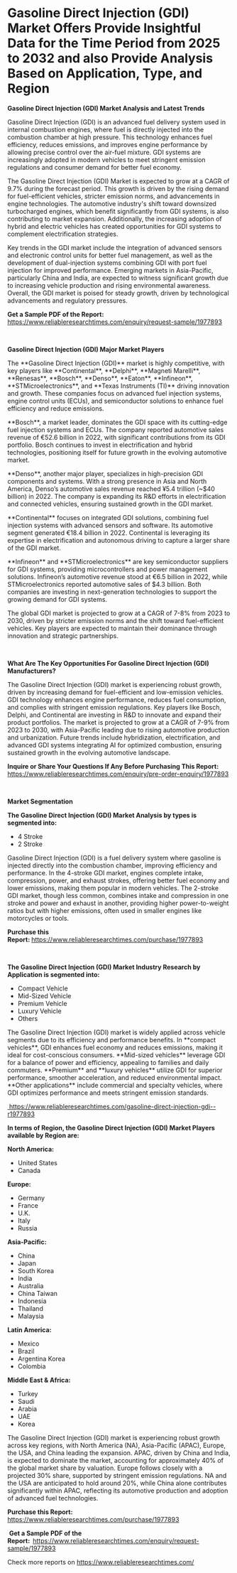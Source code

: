 <p><h1>Gasoline Direct Injection (GDI) Market Offers Provide Insightful Data for the Time Period from 2025 to 2032 and also Provide Analysis Based on Application, Type, and Region</h1></p><p><strong>Gasoline Direct Injection (GDI) Market Analysis and Latest Trends</strong></p>
<p><p>Gasoline Direct Injection (GDI) is an advanced fuel delivery system used in internal combustion engines, where fuel is directly injected into the combustion chamber at high pressure. This technology enhances fuel efficiency, reduces emissions, and improves engine performance by allowing precise control over the air-fuel mixture. GDI systems are increasingly adopted in modern vehicles to meet stringent emission regulations and consumer demand for better fuel economy.</p><p>The Gasoline Direct Injection (GDI) Market is expected to grow at a CAGR of 9.7% during the forecast period. This growth is driven by the rising demand for fuel-efficient vehicles, stricter emission norms, and advancements in engine technologies. The automotive industry's shift toward downsized turbocharged engines, which benefit significantly from GDI systems, is also contributing to market expansion. Additionally, the increasing adoption of hybrid and electric vehicles has created opportunities for GDI systems to complement electrification strategies.</p><p>Key trends in the GDI market include the integration of advanced sensors and electronic control units for better fuel management, as well as the development of dual-injection systems combining GDI with port fuel injection for improved performance. Emerging markets in Asia-Pacific, particularly China and India, are expected to witness significant growth due to increasing vehicle production and rising environmental awareness. Overall, the GDI market is poised for steady growth, driven by technological advancements and regulatory pressures.</p></p>
<p><strong>Get a Sample PDF of the Report:&nbsp;</strong> <a href="https://www.reliableresearchtimes.com/enquiry/request-sample/1977893?utm_campaign=1940&utm_medium=2&utm_source=Github&utm_content=ia&utm_term=24012025&utm_id=gasoline-direct-injection-gdi">https://www.reliableresearchtimes.com/enquiry/request-sample/1977893</a></p>
<p>&nbsp;</p>
<p><strong>Gasoline Direct Injection (GDI) Major Market Players</strong></p>
<p><p>The **Gasoline Direct Injection (GDI)** market is highly competitive, with key players like **Continental**, **Delphi**, **Magneti Marelli**, **Renesas**, **Bosch**, **Denso**, **Eaton**, **Infineon**, **STMicroelectronics**, and **Texas Instruments (TI)** driving innovation and growth. These companies focus on advanced fuel injection systems, engine control units (ECUs), and semiconductor solutions to enhance fuel efficiency and reduce emissions.</p><p>**Bosch**, a market leader, dominates the GDI space with its cutting-edge fuel injection systems and ECUs. The company reported automotive sales revenue of €52.6 billion in 2022, with significant contributions from its GDI portfolio. Bosch continues to invest in electrification and hybrid technologies, positioning itself for future growth in the evolving automotive market.</p><p>**Denso**, another major player, specializes in high-precision GDI components and systems. With a strong presence in Asia and North America, Denso’s automotive sales revenue reached ¥5.4 trillion (~$40 billion) in 2022. The company is expanding its R&D efforts in electrification and connected vehicles, ensuring sustained growth in the GDI market.</p><p>**Continental** focuses on integrated GDI solutions, combining fuel injection systems with advanced sensors and software. Its automotive segment generated €18.4 billion in 2022. Continental is leveraging its expertise in electrification and autonomous driving to capture a larger share of the GDI market.</p><p>**Infineon** and **STMicroelectronics** are key semiconductor suppliers for GDI systems, providing microcontrollers and power management solutions. Infineon’s automotive revenue stood at €6.5 billion in 2022, while STMicroelectronics reported automotive sales of $4.3 billion. Both companies are investing in next-generation technologies to support the growing demand for GDI systems.</p><p>The global GDI market is projected to grow at a CAGR of 7-8% from 2023 to 2030, driven by stricter emission norms and the shift toward fuel-efficient vehicles. Key players are expected to maintain their dominance through innovation and strategic partnerships.</p></p>
<p>&nbsp;</p>
<p><strong>What Are The Key Opportunities For Gasoline Direct Injection (GDI) Manufacturers?</strong></p>
<p><p>The Gasoline Direct Injection (GDI) market is experiencing robust growth, driven by increasing demand for fuel-efficient and low-emission vehicles. GDI technology enhances engine performance, reduces fuel consumption, and complies with stringent emission regulations. Key players like Bosch, Delphi, and Continental are investing in R&D to innovate and expand their product portfolios. The market is projected to grow at a CAGR of 7-9% from 2023 to 2030, with Asia-Pacific leading due to rising automotive production and urbanization. Future trends include hybridization, electrification, and advanced GDI systems integrating AI for optimized combustion, ensuring sustained growth in the evolving automotive landscape.</p></p>
<p><strong>Inquire or Share Your Questions If Any Before Purchasing This Report:</strong> <a href="https://www.reliableresearchtimes.com/enquiry/pre-order-enquiry/1977893?utm_campaign=1940&utm_medium=2&utm_source=Github&utm_content=ia&utm_term=24012025&utm_id=gasoline-direct-injection-gdi">https://www.reliableresearchtimes.com/enquiry/pre-order-enquiry/1977893</a></p>
<p>&nbsp;</p>
<p><strong>Market Segmentation</strong></p>
<p><strong>The Gasoline Direct Injection (GDI) Market Analysis by types is segmented into:</strong></p>
<p><ul><li>4 Stroke</li><li>2 Stroke</li></ul></p>
<p><p>Gasoline Direct Injection (GDI) is a fuel delivery system where gasoline is injected directly into the combustion chamber, improving efficiency and performance. In the 4-stroke GDI market, engines complete intake, compression, power, and exhaust strokes, offering better fuel economy and lower emissions, making them popular in modern vehicles. The 2-stroke GDI market, though less common, combines intake and compression in one stroke and power and exhaust in another, providing higher power-to-weight ratios but with higher emissions, often used in smaller engines like motorcycles or tools.</p></p>
<p><strong>Purchase this Report:&nbsp;</strong><a href="https://www.reliableresearchtimes.com/purchase/1977893?utm_campaign=1940&utm_medium=2&utm_source=Github&utm_content=ia&utm_term=24012025&utm_id=gasoline-direct-injection-gdi">https://www.reliableresearchtimes.com/purchase/1977893</a></p>
<p>&nbsp;</p>
<p><strong>The Gasoline Direct Injection (GDI) Market Industry Research by Application is segmented into:</strong></p>
<p><ul><li>Compact Vehicle</li><li>Mid-Sized Vehicle</li><li>Premium Vehicle</li><li>Luxury Vehicle</li><li>Others</li></ul></p>
<p><p>The Gasoline Direct Injection (GDI) market is widely applied across vehicle segments due to its efficiency and performance benefits. In **compact vehicles**, GDI enhances fuel economy and reduces emissions, making it ideal for cost-conscious consumers. **Mid-sized vehicles** leverage GDI for a balance of power and efficiency, appealing to families and daily commuters. **Premium** and **luxury vehicles** utilize GDI for superior performance, smoother acceleration, and reduced environmental impact. **Other applications** include commercial and specialty vehicles, where GDI optimizes performance and meets stringent emission standards.</p></p>
<p><a href="https://www.reliableresearchtimes.com/gasoline-direct-injection-gdi--r1977893?utm_campaign=1940&utm_medium=2&utm_source=Github&utm_content=ia&utm_term=24012025&utm_id=gasoline-direct-injection-gdi">&nbsp;https://www.reliableresearchtimes.com/gasoline-direct-injection-gdi--r1977893</a></p>
<p><strong>In terms of Region, the Gasoline Direct Injection (GDI) Market Players available by Region are:</strong></p>
<p>
    <p> <strong> North America: </strong>
        <ul>
            <li>United States</li>
            <li>Canada</li>
        </ul>
        </p> 
    <p> <strong> Europe: </strong>
        <ul>
            <li>Germany</li>
            <li>France</li>
            <li>U.K.</li>
            <li>Italy</li>
            <li>Russia</li>
        </ul>
        </p> 
    <p> <strong> Asia-Pacific: </strong>
        <ul>
            <li>China</li>
            <li>Japan</li>
            <li>South Korea</li>
            <li>India</li>
            <li>Australia</li>
            <li>China Taiwan</li>
            <li>Indonesia</li>
            <li>Thailand</li>
            <li>Malaysia</li>
        </ul>
        </p> 
    <p> <strong> Latin America: </strong>
        <ul>
            <li>Mexico</li>
            <li>Brazil</li>
            <li>Argentina Korea</li>
            <li>Colombia</li>
        </ul>
        </p> 
    <p> <strong> Middle East & Africa: </strong>
        <ul>
            <li>Turkey</li>
            <li>Saudi</li>
            <li>Arabia</li>
            <li>UAE</li>
            <li>Korea</li>
        </ul>
    </p>
    </p>
<p><p>The Gasoline Direct Injection (GDI) market is experiencing robust growth across key regions, with North America (NA), Asia-Pacific (APAC), Europe, the USA, and China leading the expansion. APAC, driven by China and India, is expected to dominate the market, accounting for approximately 40% of the global market share by valuation. Europe follows closely with a projected 30% share, supported by stringent emission regulations. NA and the USA are anticipated to hold around 20%, while China alone contributes significantly within APAC, reflecting its automotive production and adoption of advanced fuel technologies.</p></p>
<p><strong>Purchase this Report: </strong><a href="https://www.reliableresearchtimes.com/purchase/1977893?utm_campaign=1940&utm_medium=2&utm_source=Github&utm_content=ia&utm_term=24012025&utm_id=gasoline-direct-injection-gdi">https://www.reliableresearchtimes.com/purchase/1977893</a></p>
<p>&nbsp;<strong>Get a Sample PDF of the Report:&nbsp;&nbsp;</strong><a href="https://www.reliableresearchtimes.com/enquiry/request-sample/1977893?utm_campaign=1940&utm_medium=2&utm_source=Github&utm_content=ia&utm_term=24012025&utm_id=gasoline-direct-injection-gdi">https://www.reliableresearchtimes.com/enquiry/request-sample/1977893</a></p>
<p><strong></strong></p>
<p>Check more reports on <a href="https://www.reliableresearchtimes.com/?utm_campaign=1940&utm_medium=2&utm_source=Github&utm_content=ia&utm_term=24012025&utm_id=gasoline-direct-injection-gdi">https://www.reliableresearchtimes.com/</a></p>